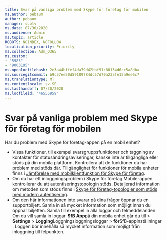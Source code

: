 ```yaml
---
title: Svar på vanliga problem med Skype för företag för mobilen
ms.author: pebaum
author: pebaum
manager: scotv
ms.date: 07/30/2020
ms.audience: Admin
ms.topic: article
ROBOTS: NOINDEX, NOFOLLOW
localization_priority: Priority
ms.collection: Adm_O365
ms.custom:
- "5985"
- "9003195"
ms.openlocfilehash: 2e3a44bffef4da79d42bbf91c80134d6cc5a8dba
ms.sourcegitcommit: b9c57ee50d59189784dc57d70a235fe15a9ee6c7
ms.translationtype: MT
ms.contentlocale: sv-SE
ms.lasthandoff: 07/30/2020
ms.locfileid: "46555959"
---
```

# <a name="answers-to-common-issues-with-skype-for-business-for-mobile"></a>Svar på vanliga problem med Skype för företag för mobilen

Har du problem med Skype för företag-appen på en mobil enhet?

- Vissa funktioner, till exempel svarsgruppsfunktioner och taggning av kontakter för statusändringsaviseringar, kanske inte är tillgängliga eller stöds på din mobila plattform. Kontrollera att de funktioner du har problem med stöds där. Tillgänglighet för funktioner för mobila enheter finns i [Jämförelse med mobilklientfunktion för Skype för företag](https://technet.microsoft.com/library/Dn951412.aspx).
- Om du har ett inloggningsproblem i Skype för företag Mobile-appen kontrollerar du att autentiseringstopologin stöds. Detaljerad information om metoden som stöds finns i [Skype för företag-topologier som stöds med modern autentisering](https://docs.microsoft.com/skypeforbusiness/plan-your-deployment/modern-authentication/topologies-supported).  
- Om den här informationen inte svarar på dina frågor öppnar du en supportbiljett. Samla in så mycket information som möjligt innan du öppnar biljetten. Samla till exempel in alla loggar och felmeddelanden. Om du vill samla in loggar  **SfB App**på din mobila enhet går du till >   **Settings**  >   **Logging**Loggningsloggningsloggar  >   **för**SfB-appinställningar . Loggen bör innehålla så mycket information som möjligt från inloggning till felpunkten.
